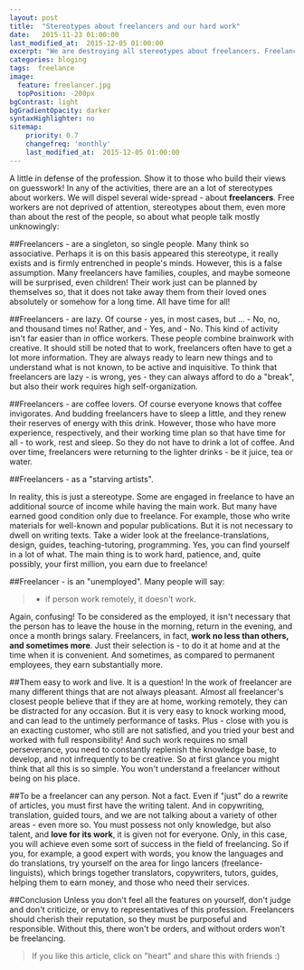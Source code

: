 ```yaml
---
layout: post
title:  "Stereotypes about freelancers and our hard work"
date:   2015-11-23 01:00:00
last_modified_at:  2015-12-05 01:00:00
excerpt: "We are destroying all stereotypes about freelancers. Freelancer - is a people whose work is change the world!"
categories: bloging
tags:  freelance
image:
  feature: freelancer.jpg
  topPosition: -200px
bgContrast: light
bgGradientOpacity: darker
syntaxHighlighter: no
sitemap:
    priority: 0.7
    changefreq: 'monthly'
    last_modified_at:  2015-12-05 01:00:00
---
```


A little in defense of the profession. Show it to those who build their views on guesswork! In any of the activities, there are an a lot of stereotypes about workers. We will dispel several wide-spread - about **freelancers**.
Free workers are not deprived of attention, stereotypes about them, even more than about the rest of the people, so about what people talk mostly unknowingly:

##Freelancers - are a singleton, so single people. 
Many think so associative. Perhaps it is on this basis appeared this stereotype, it really exists and is firmly entrenched in people's minds. However, this is a false assumption. Many freelancers have families, couples, and maybe someone will be surprised, even children! Their work just can be planned by themselves so, that it does not take away them from their loved ones absolutely or somehow for a long time. All have time for all!

<div class="img img--fullContainer img--14xLeading" style="background-image: url({{ site.baseurl_posts_img }}stereotypes-freelancer/lazy-freelancer.jpg);"></div>

##Freelancers - are lazy.
Of course - yes, in most cases, but ... - No, no, and thousand times no! Rather, and - Yes, and - No. This kind of activity isn't far easier than in office workers. These people combine brainwork with creative. It should still be noted that to work, freelancers often have to get a lot more information. They are always ready to learn new things and to understand what is not known, to be active and inquisitive. To think that freelancers are lazy - is wrong, yes - they can always afford to do a "break", but also their work requires high self-organization.

##Freelancers - are coffee lovers. 
Of course everyone knows that coffee invigorates. And budding freelancers have to sleep a little, and they renew their reserves of energy with this drink. However, those who have more experience, respectively, and their working time plan so that have time for all - to work, rest and sleep. So they do not have to drink a lot of coffee. And over time, freelancers were returning to the lighter drinks - be it juice, tea or water.

<div class="img img--fullContainer img--14xLeading" style="background-image: url({{ site.baseurl_posts_img }}stereotypes-freelancer/coding-for-food.jpg);"></div>


##Freelancers - as a "starving artists".

In reality, this is just a stereotype. Some are engaged in freelance to have an additional source of income while having the main work. But many have earned good condition only due to freelance. For example, those who write materials for well-known and popular publications. But it is not necessary to dwell on writing texts. Take a wider look at the freelance-translations, design, guides, teaching-tutoring, programming. Yes, you can find yourself in a lot of what. The main thing is to work hard, patience, and, quite possibly, your first million, you earn due to freelance!


##Freelancer - is an "unemployed".
Many people will say: 

> - if person work remotely, it doesn't work. 

Again, confusing! To be considered as the employed, it isn't necessary that the person has to leave the house in the morning, return in the evening, and once a month brings salary. Freelancers, in fact, **work no less than others, and sometimes more**. Just their selection is - to do it at home and at the time when it is convenient. And sometimes, as compared to permanent employees, they earn substantially more.

##Them easy to work and live. 
It is a question! In the work of freelancer are many different things that are not always pleasant. Almost all freelancer's closest people believe that if they are at home, working remotely, they can be distracted for any occasion. But it is very easy to knock working mood, and can lead to the untimely performance of tasks. Plus - close with you is an exacting customer, who still are not satisfied, and you tried your best and worked with full responsibility! And such work requires no small perseverance, you need to constantly replenish the knowledge base, to develop, and not infrequently to be creative. So at first glance you might think that all this is so simple. You won't understand a freelancer without being on his place.

##To be a freelancer can any person. 
Not a fact. Even if "just" do a rewrite of articles, you must first have the writing talent. And in copywriting, translation, guided tours, and we are not talking about a variety of other areas - even more so. You must possess not only knowledge, but also talent, and **love for its work**, it is given not for everyone. Only, in this case, you will achieve even some sort of success in the field of freelancing. So if you, for example, a good expert with words, you know the languages and do translations, try yourself on the area for lingo lancers (freelance-linguists), which brings together translators, copywriters, tutors, guides, helping them to earn money, and those who need their services.

##Conclusion
Unless you don't feel all the features on yourself, don't judge and don't criticize, or envy to representatives of this profession. Freelancers should cherish their reputation, so they must be purposeful and responsible. Without this, there won't be orders, and without orders won't be freelancing.

>If you like this article, click on "heart" and share this with friends :) 